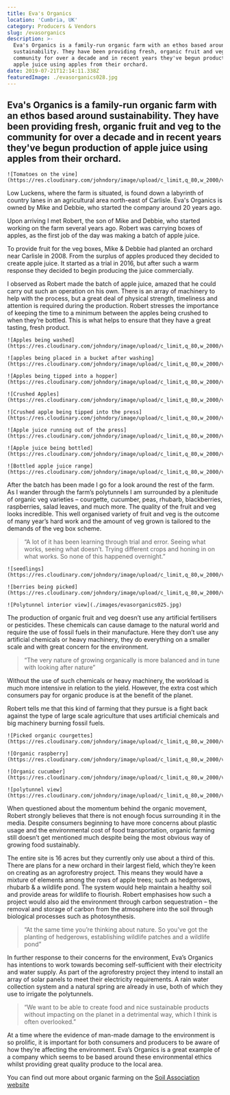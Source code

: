 ```yaml
---
title: Eva's Organics
location: 'Cumbria, UK'
category: Producers & Vendors
slug: /evasorganics
description: >-
  Eva's Organics is a family-run organic farm with an ethos based around
  sustainability. They have been providing fresh, organic fruit and veg to the
  community for over a decade and in recent years they've begun production of
  apple juice using apples from their orchard.
date: 2019-07-21T12:14:11.338Z
featuredImage: ./evasorganics028.jpg
---
```

## Eva's Organics is a family-run organic farm with an ethos based around sustainability. They have been providing fresh, organic fruit and veg to the community for over a decade and in recent years they've begun production of apple juice using apples from their orchard.

```grid|1
![Tomatoes on the vine](https://res.cloudinary.com/johndory/image/upload/c_limit,q_80,w_2000/v1568614472/posts/evasorganics/evasorganics028_hxgmez.jpg)
```

Low Luckens, where the farm is situated, is found down a labyrinth of country lanes in an agricultural area north-east of Carlisle.  Eva's Organics is owned by Mike and Debbie, who started the company around 20 years ago.   

Upon arriving I met Robert, the son of Mike and Debbie, who started working on the farm several years ago.  Robert was carrying boxes of apples, as the first job of the day was making a batch of apple juice.

To provide fruit for the veg boxes, Mike & Debbie had planted an orchard near Carlisle in 2008.  From the surplus of apples produced they decided to create apple juice.  It started as a trial in 2016, but after such a warm response they decided to begin producing the juice commercially.

I observed as Robert made the batch of apple juice, amazed that he could carry out such an operation on his own.  There is an array of machinery to help with the process, but a great deal of physical strength, timeliness and attention is required during the production.  Robert stresses the importance of keeping the time to a minimum between the apples being crushed to when they’re bottled.  This is what helps to ensure that they have a great tasting, fresh product.

```grid|2
![Apples being washed](https://res.cloudinary.com/johndory/image/upload/c_limit,q_80,w_2000/v1568614456/posts/evasorganics/evasorganics003_xhplnp.jpg)

![apples being placed in a bucket after washing](https://res.cloudinary.com/johndory/image/upload/c_limit,q_80,w_2000/v1568614450/posts/evasorganics/evasorganics005_nt5qgx.jpg)
```

```grid|1
![Apples being tipped into a hopper](https://res.cloudinary.com/johndory/image/upload/c_limit,q_80,w_2000/v1568614453/posts/evasorganics/evasorganics008_qyxjze.jpg)
```

```grid|2
![Crushed Apples](https://res.cloudinary.com/johndory/image/upload/c_limit,q_80,w_2000/v1568614459/posts/evasorganics/evasorganics009_zhunrw.jpg)

![Crushed apple being tipped into the press](https://res.cloudinary.com/johndory/image/upload/c_limit,q_80,w_2000/v1568614461/posts/evasorganics/evasorganics011_q93jwx.jpg)
```

```grid|2
![Apple juice running out of the press](https://res.cloudinary.com/johndory/image/upload/c_limit,q_80,w_2000/v1568614457/posts/evasorganics/evasorganics013_jr5ts9.jpg)

![Apple juice being bottled](https://res.cloudinary.com/johndory/image/upload/c_limit,q_80,w_2000/v1568614460/posts/evasorganics/evasorganics015_b1v6yz.jpg)
```

```grid|1
![Bottled apple juice range](https://res.cloudinary.com/johndory/image/upload/c_limit,q_80,w_2000/v1568614465/posts/evasorganics/evasorganics19_pkkvmq.jpg)
```

After the batch has been made I go for a look around the rest of the farm.  As I wander through the farm’s polytunnels I am surrounded by a plenitude of organic veg varieties  – courgette, cucumber, peas, rhubarb, blackberries, raspberries, salad leaves, and much more.  The quality of the fruit and veg looks incredible. This well organised variety of fruit and veg is the outcome of many year’s hard work and the amount of veg grown is tailored to the demands of the veg box scheme. 

> “A lot of it has been learning through trial and error.  Seeing what works, seeing what doesn’t.  Trying different crops and honing in on what works.  So none of this happened overnight.”

```grid|2
![seedlings](https://res.cloudinary.com/johndory/image/upload/c_limit,q_80,w_2000/v1568614467/posts/evasorganics/evasorganics022_gds39w.jpg)

![berries being picked](https://res.cloudinary.com/johndory/image/upload/c_limit,q_80,w_2000/v1568614469/posts/evasorganics/evasorganics024_qidgjl.jpg)
```

```grid|1
![Polytunnel interior view](./images/evasorganics025.jpg)
```

The production of organic fruit and veg doesn’t use any artificial fertilisers or pesticides.  These chemicals can cause damage to the natural world and require the use of fossil fuels in their manufacture.  Here they don’t use any artificial chemicals or heavy machinery, they do everything on a smaller scale and with great concern for the environment.  

> “The very nature of growing organically is more balanced and in tune with looking after nature”

Without the use of such chemicals or heavy machinery, the workload is much more intensive in relation to the yield.  However, the extra cost which consumers pay for organic produce is at the benefit of the planet.

Robert tells me that this kind of farming that they pursue is a fight back against the type of large scale agriculture that uses artificial chemicals and big machinery burning fossil fuels.  

```grid|2
![Picked organic courgettes](https://res.cloudinary.com/johndory/image/upload/c_limit,q_80,w_2000/v1568614474/posts/evasorganics/evasorganics026_krfead.jpg)

![Organic raspberry](https://res.cloudinary.com/johndory/image/upload/c_limit,q_80,w_2000/v1568614475/posts/evasorganics/evasorganics031_bumylb.jpg)
```

```grid|2
![Organic cucumber](https://res.cloudinary.com/johndory/image/upload/c_limit,q_80,w_2000/v1568614480/posts/evasorganics/evasorganics037_aqrmjz.jpg)

![polytunnel view](https://res.cloudinary.com/johndory/image/upload/c_limit,q_80,w_2000/v1568614480/posts/evasorganics/evasorganics025_ddfxwn.jpg)
```

When questioned about the momentum behind the organic movement, Robert strongly believes that there is not enough focus surrounding it in the media.  Despite consumers beginning to have more concerns about plastic usage and the environmental cost of food transportation, organic farming still doesn’t get mentioned much despite being the most obvious way of growing food sustainably.

The entire site is 16 acres but they currently only use about a third of this.  There are plans for a new orchard in their largest field, which they’re keen on creating as an agroforestry project.  This means they would have a mixture of elements among the rows of apple trees; such as hedgerows, rhubarb & a wildlife pond.  The system would help maintain a healthy soil and provide areas for wildlife to flourish.  Robert emphasises how such a project would also aid the environment through carbon sequestration – the removal and storage of carbon from the atmosphere into the soil through biological processes such as photosynthesis.

> “At the same time you’re thinking about nature.  So you’ve got the planting of hedgerows, establishing wildlife patches and a wildlife pond”

In further response to their concerns for the environment, Eva’s Organics has intentions to work towards becoming self-sufficient with their electricity and water supply.  As part of the agroforestry project they intend to install an array of solar panels to meet their electricity requirements.  A rain water collection system and a natural spring are already in use, both of which they use to irrigate the polytunnels.

> “We want to be able to create food and nice sustainable products without impacting on the planet in a detrimental way, which I think is often overlooked.”

At a time where the evidence of man-made damage to the environment is so prolific, it is important for both consumers and producers to be aware of how they’re affecting the environment.  Eva’s Organics is a great example of a company which seems to be based around these environmental ethics whilst providing great quality produce to the local area.

You can find out more about organic farming on the [Soil Association website](https://www.soilassociation.org/organic-living/organic-farming/)
